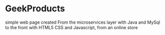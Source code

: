 # GeekProducts
simple web page created From the microservices layer with Java and MySql to the front with HTML5 CSS and Javascript, from an online store
